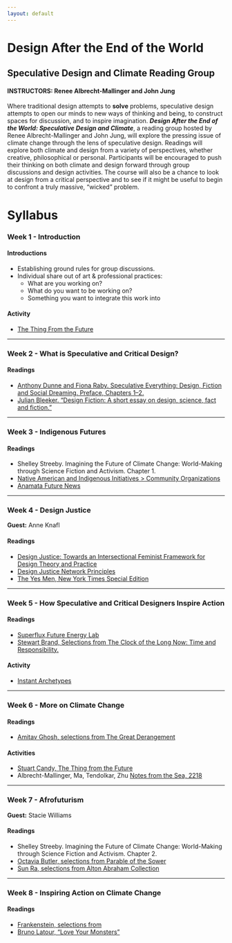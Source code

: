 ```yaml
---
layout: default
---
```


# Design After the End of the World
## Speculative Design and Climate Reading Group

#### INSTRUCTORS: Renee Albrecht-Mallinger and John Jung

Where traditional design attempts to <strong>solve</strong> problems, speculative design attempts to open our minds to new ways of thinking and being, to construct spaces for discussion, and to inspire imagination. <strong><em>Design After the End of the World: Speculative Design and Climate</em></strong>, a reading group hosted by Renee Albrecht-Mallinger and John Jung, will explore the pressing issue of climate change through the lens of speculative design. Readings will explore both climate and design from a variety of perspectives, whether creative, philosophical or personal. Participants will be encouraged to push their thinking on both climate and design forward through group discussions and design activities. The course will also be a chance to look at design from a critical perspective and to see if it might be useful to begin to confront a truly massive, “wicked” problem.

# Syllabus
### Week 1 - Introduction
#### Introductions
- Establishing ground rules for group discussions.
- Individual share out of art & professional practices:
  - What are you working on?
  - What do you want to be working on?
  - Something you want to integrate this work into

#### Activity 
  - [​The Thing From the Future](https://futuresflip.vercel.app/)

<hr/>

### Week 2 - What is Speculative and Critical Design?
#### Readings
- [Anthony Dunne and Fiona Raby.​ Speculative Everything: Design, Fiction and Social Dreaming.​ Preface, Chapters 1–2.](https://readings.design/PDF/speculative-everything.pdf)
- [Julian Bleeker. “Design Fiction: A short essay on design, science, fact and fiction.”](assets/pdf/week_2_bleeker_design_fiction.pdf)

<hr/>

### Week 3 - Indigenous Futures
#### Readings
- Shelley Streeby. ​Imagining the Future of Climate Change: World-Making through Science Fiction and Activism.​ Chapter 1.
- [Native American and Indigenous Initiatives > Community Organizations](https://www.northwestern.edu/native-american-and-indigenous-peoples/get-involved/community/)
- [Anamata Future News](https://www.youtube.com/watch?v=S_35LvIKBp4)

<hr/>

### Week 4 - Design Justice
<strong>Guest:</strong> Anne Knafl
#### Readings
- [Design Justice: Towards an Intersectional Feminist Framework for Design Theory and Practice](https://papers.ssrn.com/sol3/papers.cfm?abstract_id=3189696)
- [Design Justice Network Principles](https://designjustice.org/read-the-principles)
- [The Yes Men, ​New York Times Special Edition](https://theyesmen.org/tags/new-york-times)

<hr/>

### Week 5 - How Speculative and Critical Designers Inspire Action
#### Readings
- [Superflux, ​Future Energy Lab](https://superflux.in/index.php/work/futureenergylab/#)
- [Stewart Brand, Selections from ​The Clock of the Long Now: Time and Responsibility​.](assets/pdf/week_5_brand_the_clock_of_the_long_now.pdf)

#### Activity
- [Instant Archetypes](https://www.kickstarter.com/projects/2093788053/instant-archetypes-a-new-tarot-for-the-new-normal)

<hr/>

### Week 6 - More on Climate Change
#### Readings
- [Amitav Ghosh, selections from ​The Great Derangement](assets/pdf/week_6_ghosh_the_great_derangement.pdf)

#### Activities
- [Stuart Candy, ​The Thing from the Future](http://situationlab.org/futurething-print-and-play-edition/)
- Albrecht-Mallinger, Ma, Tendolkar, Zhu [​Notes from the Sea, 2218](https://www.reneelynn.com/notes-from-the-sea.html)

<hr/>

### Week 7 ​- Afrofuturism
<strong>Guest:</strong> Stacie Williams
#### Readings
- Shelley Streeby. ​Imagining the Future of Climate Change: World-Making through Science Fiction and Activism.​ Chapter 2.
- [Octavia Butler, selections from Parable of the Sower](assets/pdf/week_7_butler_parable_of_the_sower.pdf)
- [Sun Ra, selections from Alton Abraham Collection](https://www.lib.uchicago.edu/e/scrc/findingaids/view.php?eadid=ICU.SPCL.ABRAHAMA)

<hr/>

### Week 8 ​- Inspiring Action on Climate Change
#### Readings
- [Frankenstein, selections from](assets/pdf/week_8_shelley_frankenstein.pdf)
- [Bruno Latour, ​“Love Your Monsters”](https://thebreakthrough.org/journal/issue-2/love-your-monsters)
 